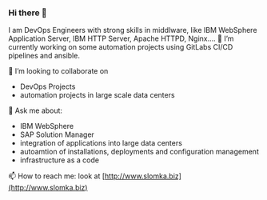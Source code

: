 ### Hi there 👋

I am DevOps Engineers with strong skills in middlware, like IBM WebSphere Application Server, IBM HTTP Server, Apache HTTPD, Nginx....
🔭 I’m currently working on some automation projects using GitLabs CI/CD pipelines and ansible.
 
👯 I’m looking to collaborate on 
- DevOps Projects
- automation projects in large scale data centers

💬 Ask me about:
- IBM WebSphere
- SAP Solution Manager
- integration of applications into large data centers
- autoamtion of installations, deployments and configuration management
- infrastructure as a code

📫 How to reach me:
look at [http://www.slomka.biz](http://www.slomka.biz)
<!--
**slommi71/slommi71** is a ✨ _special_ ✨ repository because its `README.md` (this file) appears on your GitHub profile.


-->

